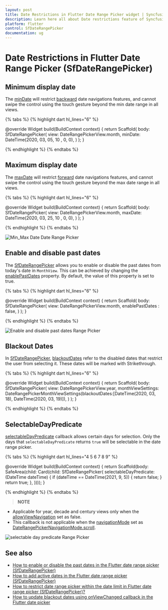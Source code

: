 ```yaml
---
layout: post
title: Date Restrictions in Flutter Date Range Picker widget | Syncfusion
description: Learn here all about Date restrictions feature of Syncfusion Flutter Date Range Picker (SfDateRangePicker) widget and more.
platform: flutter
control: SfDateRangePicker
documentation: ug
---
```


# Date Restrictions in Flutter Date Range Picker (SfDateRangePicker)

## Minimum display date
The [minDate](https://pub.dev/documentation/syncfusion_flutter_datepicker/latest/datepicker/SfDateRangePicker/minDate.html) will restrict [backward](https://pub.dev/documentation/syncfusion_flutter_datepicker/latest/datepicker/DateRangePickerController/backward.html) date navigations features, and cannot swipe the control using the touch gesture beyond the min date range in all views.

{% tabs %}
{% highlight dart hl_lines="6" %}

@override
Widget build(BuildContext context) {
    return Scaffold(
       body: SfDateRangePicker(
      view: DateRangePickerView.month,
      minDate: DateTime(2020, 03, 05, 10 , 0, 0),
     )
  );
}

{% endhighlight %}
{% endtabs %}

## Maximum display date
The [maxDate](https://pub.dev/documentation/syncfusion_flutter_datepicker/latest/datepicker/SfDateRangePicker/maxDate.html) will restrict [forward](https://pub.dev/documentation/syncfusion_flutter_datepicker/latest/datepicker/DateRangePickerController/forward.html) date navigations features, and cannot swipe the control using the touch gesture beyond the max date range in all views.

{% tabs %}
{% highlight dart hl_lines="6" %}

@override
Widget build(BuildContext context) {
    return Scaffold(
       body: SfDateRangePicker(
       view: DateRangePickerView.month,
       maxDate: DateTime(2020, 03, 25, 10 , 0, 0),
       )
   );
}

{% endhighlight %}
{% endtabs %}

![Min_Max Date Date Range Picker](images/date-restrictions/min_max_date.png)

## Enable and disable past dates

The [SfDateRangePicker](https://pub.dev/documentation/syncfusion_flutter_datepicker/latest/datepicker/SfDateRangePicker-class.html) allows you to enable or disable the past dates from today's date in `MonthView`. This can be achieved by changing the [enablePastDates](https://pub.dev/documentation/syncfusion_flutter_datepicker/latest/datepicker/SfDateRangePicker/enablePastDates.html) property. By default, the value of this property is set to true.

{% tabs %}
{% highlight dart hl_lines="6" %}

@override
Widget build(BuildContext context) {
    return Scaffold(
       body: SfDateRangePicker(
       view: DateRangePickerView.month,
       enablePastDates : false,
     )
   );
}

{% endhighlight %}
{% endtabs %}

![Enable and disable past dates Range Picker](images/date-restrictions/enable_diasable_pastdates.png)

## Blackout Dates
In [SfDateRangePicker](https://pub.dev/documentation/syncfusion_flutter_datepicker/latest/datepicker/SfDateRangePicker-class.html), [blackoutDates](https://pub.dev/documentation/syncfusion_flutter_datepicker/latest/datepicker/DateRangePickerMonthViewSettings/blackoutDates.html) refer to the disabled dates that restrict the user from selecting it. These dates will be marked with Strikethrough.

{% tabs %}
{% highlight dart hl_lines="6" %}

@override
Widget build(BuildContext context) {
  return Scaffold(
      body: SfDateRangePicker(
        view: DateRangePickerView.year,
        monthViewSettings: DateRangePickerMonthViewSettings(blackoutDates:[DateTime(2020, 03, 18), DateTime(2020, 03, 19)]),
      )
  );
}

{% endhighlight %}
{% endtabs %}

## SelectableDayPredicate
[selectableDayPredicate](https://pub.dev/documentation/syncfusion_flutter_datepicker/latest/datepicker/SfDateRangePicker/selectableDayPredicate.html) callback allows certain days for selection. Only the days that `selectableDayPredicate` returns `true` will be selectable in the date range picker.

{% tabs %}
{% highlight dart hl_lines="4 5 6 7 8 9" %}

@override
Widget build(BuildContext context) {
  return Scaffold(body: SafeArea(child: Card(child: SfDateRangePicker(
    selectableDayPredicate: (DateTime dateTime) {
      if (dateTime == DateTime(2021, 9, 5)) {
        return false;
      }
      return true;
    },
  ))));
}

{% endhighlight %}
{% endtabs %}

>**NOTE**
* Applicable for year, decade and century views only when the [allowViewNavigation](https://pub.dev/documentation/syncfusion_flutter_datepicker/latest/datepicker/SfDateRangePicker/allowViewNavigation.html) set as false.
* This callback is not applicable when the [navigationMode](https://pub.dev/documentation/syncfusion_flutter_datepicker/latest/datepicker/SfDateRangePicker/navigationMode.html) set as [DateRangePickerNavigationMode.scroll](https://pub.dev/documentation/syncfusion_flutter_datepicker/latest/datepicker/DateRangePickerNavigationMode.html). 

![selectable day predicate Range Picker](images/date-restrictions/selectableDayPredicate.jpg)

## See also

* [How to enable or disable the past dates in the Flutter date range picker (SfDateRangePicker)](https://support.syncfusion.com/kb/article/10609/how-to-enable-or-disable-the-past-dates-in-the-flutter-date-range-picker-sfdaterangepicker)
* [How to add active dates in the Flutter date range picker (SfDateRangePicker)](https://support.syncfusion.com/kb/article/10380/how-to-add-active-dates-in-the-flutter-date-range-picker-sfdaterangepicker)
* [How to restrict date range picker within the date limit in Flutter date range picker (SfDateRangePicker)?](https://support.syncfusion.com/kb/article/10062/how-to-restrict-date-range-picker-within-the-date-limit-in-the-flutter-date-range-picker)
* [How to update blackout dates using onViewChanged callback in the Flutter date picker](https://support.syncfusion.com/kb/article/10751/how-to-update-blackout-dates-using-onviewchanged-callback-in-the-flutter-date-range-picker)